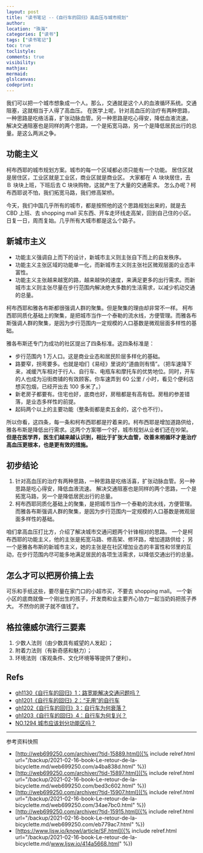 ```yaml
---
layout: post
title: "读书笔记 --《自行车的回归》高血压与城市规划"
author:
location: "珠海"
categories: ["读书"]
tags: ["读书笔记"]
toc: true
toclistyle:
comments: true
visibility:
mathjax:
mermaid:
glslcanvas:
codeprint:
---
```


我们可以把一个城市想象成一个人。那么，交通就是这个人的血液循环系统。交通阻塞，这就相当于人得了高血压。
在医学上呢，针对高血压的治疗有两种思路，一种思路是吃络活喜，扩张动脉血管。另一种思路是吃心得安，降低血液流速。
解决交通阻塞也是同样的两个思路，一个是拓宽马路，另一个是降低居民出行的总量。是这么两派之争。


## 功能主义

柯布西耶的城市规划方案。城市的每一个区域都必须只能有一个功能。
居住区就是居住区，工业区就是工业区，商业区就是商业区。
大家都在 Ａ 块块居住，去 Ｂ 块块上班，下班后去 C 块块购物，这就产生了大量的交通需求。
怎么办呢？柯布西耶说不怕，我们拓宽马路，我们修高架桥。

今天，我们中国几乎所有的城市，都是按照他的这个思路规划出来的，就是去 CBD 上班、去 shopping mall 买东西、开车走环线走高架，回到自己住的小区。
日复一日，周而复始。几乎所有大城市都是这么个路子。


## 新城市主义

* 功能主义强调自上而下的设计，新城市主义则主张自下而上的自发秩序。
* 功能主义主张区域的功能单一化，而新城市主义则主张社区微观层面的业态丰富性。
* 功能主义主张越来越宽的路，越来越快的速度，来满足更多的出行需求。而新城市主义则主张尽量在步行范围内解决绝大多数的生活需求，以减少机动交通的总量。

柯布西耶和雅各布斯都很强调人群的聚集。但是聚集的理由却非常不一样。
柯布西耶同质化基础上的聚集，是把城市当作一个泰勒的流水线，方便管理。而雅各布斯强调人群的聚集，是因为步行范围内一定规模的人口基数是微观层面多样性的基础。

雅各布斯还专门为成功的社区提出了四条标准。这四条标准是：

* 步行范围内 1 万人口。这是商业业态和居民阶层多样化的基础。
* 路要窄，拐弯要多。也就是咱们《易经》里说的“道曲则有情”。（把车速降下来，减缓汽车相对于行人、自行车、电瓶车和摩托车的优势地位。同时，开车的人也成为沿街商铺的有效顾客。你车速弄到 60 公里 / 小时，看见个便利店想买包烟，已经开出去 100 多米了。）
* 新老房子都要有。住宅也好，底商也好，房租都是有高有低。房租的参差错落，是业态多样性的前提。
* 起码两个以上的主要功能（整条街都是卖五金的，这个也不行）。

所以你看，这四条，每一条和柯布西耶都是拧着来的。柯布西耶是增加道路供给，雅各布斯是降低出行需求。这两个方案哪一个好，城市规划从业者们还在吵架。
**但是在医学界，医生们越来越认识到，相比于扩张大血管，改善末梢循环才是治疗高血压更根本，也是更有效的措施。**


## 初步结论

1. 针对高血压的治疗有两种思路，一种思路是吃络活喜，扩张动脉血管。另一种思路是吃心得安，降低血液流速。
    解决交通阻塞也是同样的两个思路，一个是拓宽马路，另一个是降低居民出行的总量。
2. 柯布西耶同质化基础上的聚集，是把城市当作一个泰勒的流水线，方便管理。
    而雅各布斯强调人群的聚集，是因为步行范围内一定规模的人口基数是微观层面多样性的基础。

咱们拿高血压打比方，介绍了解决城市交通问题两个针锋相对的思路。
一个是柯布西耶的功能主义，他的主张是拓宽马路、修高架、修环路，增加道路供给；
另一个是雅各布斯的新城市主义，她的主张是在社区增加业态的丰富性和邻里的互动，在步行范围内尽可能多地满足居民的各项生活需求，以降低交通出行的总量。


## 怎么才可以把房价搞上去

可乐和手纸这些，要尽量在家门口的小超市买，不要去 shopping mall。
一个新小区的底商就像一个刚出生的孩子，开发商和业主要齐心协力一起当奶妈把孩子养大。
不然你的房子就不值钱了。


## 格拉德威尔流行三要素

1. 少数人法则（由少数具有威望的人发起）；
2. 附着力法则（有新奇感和魅力）；
3. 环境法则（客观条件、文化环境等等提供了便利）。


## Refs

* [gh1130《自行车的回归》1：路宽能解决交通问题吗？](http://web699250.com/archiver/?tid-15889.html)
* [gh1201《自行车的回归》2：“无用”的自行车](http://web699250.com/archiver/?tid-15897.html)
* [gh1202《自行车的回归》3：自行车为何衰落？](http://web699250.com/archiver/?tid-15907.html)
* [gh1203《自行车的回归》4：自行车为何复兴？](http://web699250.com/archiver/?tid-15915.html)
* [NO.1294 城市应该划分功能区吗？](https://www.ljsw.io/knowl/article/SF.html)

<hr class='reviewline'/>
<p class='reviewtip'><script type='text/javascript' src='{% include relref.html url="/assets/reviewjs/blogs/2021-02-16-book-Le-retour-de-la-bicyclette.md.js" %}'></script></p>
<font class='ref_snapshot'>参考资料快照</font>

- [http://web699250.com/archiver/?tid-15889.html]({% include relref.html url="/backup/2021-02-16-book-Le-retour-de-la-bicyclette.md/web699250.com/a4ba838d.html" %})
- [http://web699250.com/archiver/?tid-15897.html]({% include relref.html url="/backup/2021-02-16-book-Le-retour-de-la-bicyclette.md/web699250.com/bed3c602.html" %})
- [http://web699250.com/archiver/?tid-15907.html]({% include relref.html url="/backup/2021-02-16-book-Le-retour-de-la-bicyclette.md/web699250.com/34ae7bc0.html" %})
- [http://web699250.com/archiver/?tid-15915.html]({% include relref.html url="/backup/2021-02-16-book-Le-retour-de-la-bicyclette.md/web699250.com/eb779ac7.html" %})
- [https://www.ljsw.io/knowl/article/SF.html]({% include relref.html url="/backup/2021-02-16-book-Le-retour-de-la-bicyclette.md/www.ljsw.io/414a5668.html" %})
